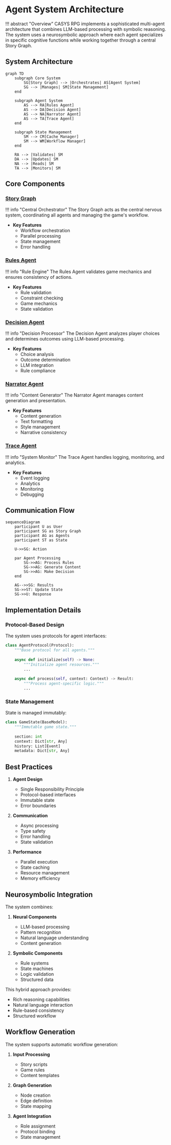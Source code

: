 # Agent System Architecture

!!! abstract "Overview"
    CASYS RPG implements a sophisticated multi-agent architecture that combines LLM-based processing with symbolic reasoning. The system uses a neurosymbolic approach where each agent specializes in specific cognitive functions while working together through a central Story Graph.

## System Architecture

```mermaid
graph TD
    subgraph Core System
        SG[Story Graph] --> |Orchestrates| AS[Agent System]
        SG --> |Manages| SM[State Management]
    end
    
    subgraph Agent System
        AS --> RA[Rules Agent]
        AS --> DA[Decision Agent]
        AS --> NA[Narrator Agent]
        AS --> TA[Trace Agent]
    end
    
    subgraph State Management
        SM --> CM[Cache Manager]
        SM --> WM[Workflow Manager]
    end
    
    RA --> |Validates| SM
    DA --> |Updates| SM
    NA --> |Reads| SM
    TA --> |Monitors| SM
```

## Core Components

### [Story Graph](story-graph.md)

!!! info "Central Orchestrator"
    The Story Graph acts as the central nervous system, coordinating all agents and managing the game's workflow.

* **Key Features**
    * Workflow orchestration
    * Parallel processing
    * State management
    * Error handling

### [Rules Agent](rules.md)

!!! info "Rule Engine"
    The Rules Agent validates game mechanics and ensures consistency of actions.

* **Key Features**
    * Rule validation
    * Constraint checking
    * Game mechanics
    * State validation

### [Decision Agent](decision.md)

!!! info "Decision Processor"
    The Decision Agent analyzes player choices and determines outcomes using LLM-based processing.

* **Key Features**
    * Choice analysis
    * Outcome determination
    * LLM integration
    * Rule compliance

### [Narrator Agent](narrator.md)

!!! info "Content Generator"
    The Narrator Agent manages content generation and presentation.

* **Key Features**
    * Content generation
    * Text formatting
    * Style management
    * Narrative consistency

### [Trace Agent](trace.md)

!!! info "System Monitor"
    The Trace Agent handles logging, monitoring, and analytics.

* **Key Features**
    * Event logging
    * Analytics
    * Monitoring
    * Debugging

## Communication Flow

```mermaid
sequenceDiagram
    participant U as User
    participant SG as Story Graph
    participant AG as Agents
    participant ST as State
    
    U->>SG: Action
    
    par Agent Processing
        SG->>AG: Process Rules
        SG->>AG: Generate Content
        SG->>AG: Make Decision
    end
    
    AG-->>SG: Results
    SG->>ST: Update State
    SG->>U: Response
```

## Implementation Details

### Protocol-Based Design

The system uses protocols for agent interfaces:

```python
class AgentProtocol(Protocol):
    """Base protocol for all agents."""
    
    async def initialize(self) -> None:
        """Initialize agent resources."""
        ...
    
    async def process(self, context: Context) -> Result:
        """Process agent-specific logic."""
        ...
```

### State Management

State is managed immutably:

```python
class GameState(BaseModel):
    """Immutable game state."""
    
    section: int
    context: Dict[str, Any]
    history: List[Event]
    metadata: Dict[str, Any]
```

## Best Practices

1. **Agent Design**
   - Single Responsibility Principle
   - Protocol-based interfaces
   - Immutable state
   - Error boundaries

2. **Communication**
   - Async processing
   - Type safety
   - Error handling
   - State validation

3. **Performance**
   - Parallel execution
   - State caching
   - Resource management
   - Memory efficiency

## Neurosymbolic Integration

The system combines:

1. **Neural Components**
   - LLM-based processing
   - Pattern recognition
   - Natural language understanding
   - Content generation

2. **Symbolic Components**
   - Rule systems
   - State machines
   - Logic validation
   - Structured data

This hybrid approach provides:

* Rich reasoning capabilities
* Natural language interaction
* Rule-based consistency
* Structured workflow

## Workflow Generation

The system supports automatic workflow generation:

1. **Input Processing**
   - Story scripts
   - Game rules
   - Content templates

2. **Graph Generation**
   - Node creation
   - Edge definition
   - State mapping

3. **Agent Integration**
   - Role assignment
   - Protocol binding
   - State management
